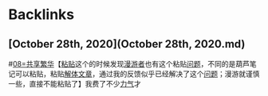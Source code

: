 
# Backlinks
## [October 28th, 2020](October 28th, 2020.md)

#[08=共享繁华](08=共享繁华.md)【[粘贴](粘贴.md)这个的时候发现[漫游者](漫游者.md)也有这个粘贴[问题](问题.md)，不同的是葫芦笔记可以粘贴，粘贴[解体](解体.md)[文章](文章.md)，通过我的反馈似乎已经解决了这个[问题](问题.md)；漫游就谨慎一些，直接不能粘贴了】我费了不少[力气](力气.md)才


